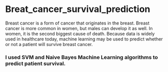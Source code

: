 # Breat_cancer_survival_prediction
Breast cancer is a form of cancer that originates in the breast.
Breast cancer is more common in women, but males can develop it as well. 
In women, it is the second biggest cause of death. Because data is widely used in healthcare today, 
machine learning may be used to predict whether or not a patient will survive breast cancer.

### I used SVM and Naive Bayes Machine Learning algorithms to predict patient survival.
